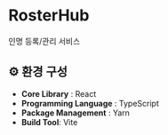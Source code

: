 # RosterHub

인명 등록/관리 서비스

## ⚙️ 환경 구성
- **Core Library** : React
- **Programming Language** : TypeScript
- **Package Management** : Yarn
- **Build Tool**: Vite